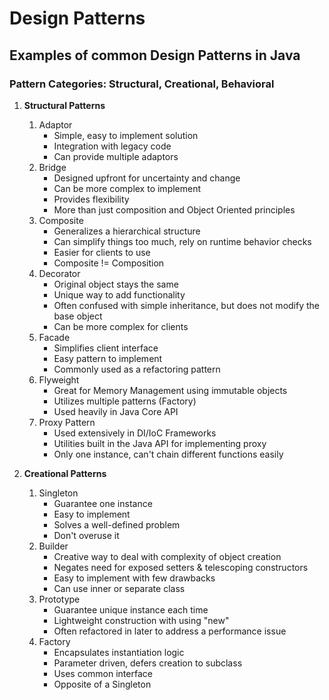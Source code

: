 # Design Patterns   
## Examples of common Design Patterns in Java

### Pattern Categories: Structural, Creational, Behavioral
1. **Structural Patterns**
   1. Adaptor
      * Simple, easy to implement solution
      * Integration with legacy code
      * Can provide multiple adaptors
   2. Bridge
      * Designed upfront for uncertainty and change
      * Can be more complex to implement
      * Provides flexibility
      * More than just composition and Object Oriented principles 
   3. Composite
      * Generalizes a hierarchical structure
      * Can simplify things too much, rely on runtime behavior checks
      * Easier for clients to use
      * Composite != Composition
   5. Decorator
      * Original object stays the same
      * Unique way to add functionality
      * Often confused with simple inheritance, but does not modify the base object
      * Can be more complex for clients
   6. Facade
      * Simplifies client interface
      * Easy pattern to implement
      * Commonly used as a refactoring pattern
   7. Flyweight
      * Great for Memory Management using immutable objects
      * Utilizes multiple patterns (Factory)
      * Used heavily in Java Core API
   8. Proxy Pattern
      * Used extensively in DI/IoC Frameworks
      * Utilities built in the Java API for implementing proxy
      * Only one instance, can't chain different functions easily
      
2. **Creational Patterns**
   1. Singleton
      * Guarantee one instance
      * Easy to implement
      * Solves a well-defined problem
      * Don't overuse it
   2. Builder
      * Creative way to deal with complexity of object creation
      * Negates need for exposed setters & telescoping constructors
      * Easy to implement with few drawbacks
      * Can use inner or separate class
   3. Prototype
      * Guarantee unique instance each time
      * Lightweight construction with using "new"
      * Often refactored in later to address a performance issue
   4. Factory
      * Encapsulates instantiation logic
      * Parameter driven, defers creation to subclass
      * Uses common interface
      * Opposite of a Singleton